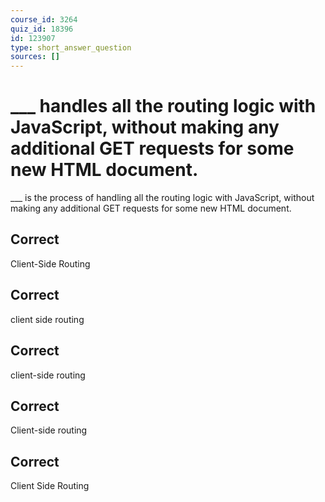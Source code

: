 ```yaml
---
course_id: 3264
quiz_id: 18396
id: 123907
type: short_answer_question
sources: []
---
```


# ___ handles all the routing logic with JavaScript, without making any additional GET requests for some new HTML document.

\_\_\_ is the process of handling all the routing logic with JavaScript, without making any additional GET requests for some new HTML document.

## Correct

Client-Side Routing

## Correct

client side routing

## Correct

client-side routing

## Correct

Client-side routing

## Correct

Client Side Routing
